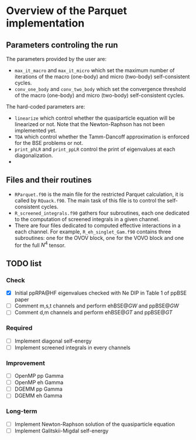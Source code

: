 # Overview of the Parquet implementation

## Parameters controling the run

The parameters provided by the user are:
- `max_it_macro` and `max_it_micro` which set the maximum number of iterations of the macro (one-body) and micro (two-body) self-consistent cycles.
- `conv_one_body` and `conv_two_body` which set the convergence threshold of the macro (one-body) and micro (two-body) self-consistent cycles.

The hard-coded parameters are:
- `linearize` which control whether the quasiparticle equation will be linearized or not. Note that the Newton-Raphson has not been implemented yet.
- `TDA` which control whether the Tamm-Dancoff approximation is enforced for the BSE problems or not.
- `print_phLR` and `print_ppLR` control the print of eigenvalues at each diagonalization.
-

## Files and their routines

- `RParquet.f90` is the main file for the restricted Parquet calculation, it is called by `RQuack.f90`. The main task of this file is to control the self-consistent cycles.
- `R_screened_integrals.f90` gathers four subroutines, each one dedicated to the computation of screened integrals in a given channel.
- There are four files dedicated to computed effective interactions in a each channel. For example, `R_eh_singlet_Gam.f90` contains three subroutines: one for the OVOV block, one for the VOVO block and one for the full $N^4$ tensor.

## TODO list

### Check
- [x] Initial ppRPA@HF eigenvalues checked with Ne DIP in Table 1 of ppBSE paper
- [ ] Comment m,s,t channels and perform ehBSE@$GW$ and ppBSE@$GW$
- [ ] Comment d,m channels and perform ehBSE@$GT$ and ppBSE@$GT$
 
### Required

- [ ] Implement diagonal self-energy
- [ ] Implement screened integrals in every channels

### Improvement

- [ ] OpenMP pp Gamma
- [ ] OpenMP eh Gamma
- [ ] DGEMM pp Gamma
- [ ] DGEMM eh Gamma

### Long-term

- [ ] Implement Newton-Raphson solution of the quasiparticle equation
- [ ] Implement Galitskii-Migdal self-energy
